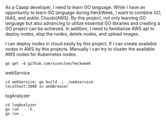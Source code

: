 As a Caasp developer, I need to learn GO language. While I have an opportunity to learn GO language during HeckWeek, I want to combine GO, IAAS, and public Clouds(AWS). By this project, not only learning GO language but also advancing to utilize essential GO libraries and creating a GO project can be achieved. In addition, I need to familiarize AWS api to deploy nodes, stop the nodes, delete nodes, and upload images.

I can deploy nodes in cloud easily by this project. If I can create available nodes in AWS by this projects. Manually I can try to cluster the available AWS nodes for Kubernetes nodes.

``` 
go get -d github.com/suseclee/heckweek
```

webService
```
cd webService; go build .; ./webservice
localhost:3000 in webBrowser

```
logAnalyzer
```
cd logAnalyzer 
go run  . -h
go run .
```